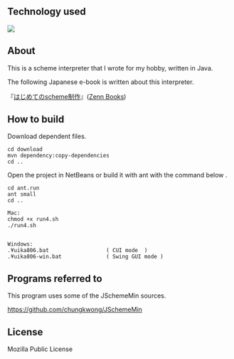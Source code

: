 <div id="top"></div>

## Technology used
<p style="display: inline">
<img src="https://img.shields.io/badge/-Java-007396.svg?logo=java&style=popout">


</p>


## About

This is a scheme interpreter that I wrote for my hobby, written in Java.


The following Japanese e-book is written about this interpreter.

『[はじめてのscheme制作](https://zenn.dev/clazz/books/a752b62f7b5e64)』([Zenn Books](https://zenn.dev/books))



## How to build

Download dependent files.
```
cd download
mvn dependency:copy-dependencies
cd ..
```

Open the project in NetBeans or build it with ant with the command below .

```
cd ant.run
ant small
cd ..

Mac:
chmod +x run4.sh
./run4.sh


Windows:
.¥uika806.bat                  ( CUI mode  )
.¥uika806-win.bat              ( Swing GUI mode )

```

## Programs referred to

This program uses some of the JSchemeMin sources.

https://github.com/chungkwong/JSchemeMin


## License

Mozilla Public License




